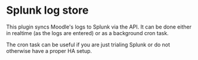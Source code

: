 # Splunk log store

This plugin syncs Moodle's logs to Splunk via the API.
It can be done either in realtime (as the logs are entered) or as a background cron task.

The cron task can be useful if you are just trialing Splunk or do not otherwise have a proper HA setup.
